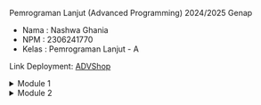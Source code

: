 Pemrograman Lanjut (Advanced Programming) 2024/2025 Genap
* Nama    : Nashwa Ghania
* NPM     : 2306241770
* Kelas   : Pemrograman Lanjut - A

Link Deployment: [ADVShop](https://advprog-module-narawaa.koyeb.app)

<details>
<summary>Module 1</summary>

### Reflection 1
**Clean Code Principles yang Sudah Diterapkan**
1. **Single Responsibility Principle (SRP)**: Setiap kelas memiliki tanggung jawab masing-masing: `ProductController` 
untuk menangani request, `ProductService` untuk bisnis logic, dan `ProductRepository` untuk penyimpanan data.
2. **Meaningful Names**: Nama variabel dan method sudah jelas dan sesuai dengan fungsinya.
3. **Kode yang Rapi**: Format kode terstruktur dengan baik.

**Secure Coding Practices yang Sudah Diterapkan**
1. **Model Binding dengan `@ModelAttribute`**: Mengurangi manipulasi data manual saat menerima input dari form.
2. **UUID untuk Identifikasi Produk**: Menggunakan UUID agar lebih aman dibandingkan auto-increment integer.

**Kesalahan dan Perbaikannya**<br/>
Disini masih menggunakan GET atau POST saja, seharusnya bisa disesuaikan dengan menggunakan method lain seperti PUT dan 
DELETE.

### Reflection 2
1. Tidak ada aturan pasti tentang jumlah unit test dalam satu class, yang penting adalah menguji setiap method dengan 
berbagai skenario. Untuk memastikan unit test cukup, kita bisa menggunakan code coverage sebagai metrik, tapi 100% code 
coverage tidak menjamin kode bebas dari bug, karena bisa saja masih ada logical errors yang tidak ketahuan jadi cakupan 
pengujian harus dipastikan mencakup semua skenario penting, bukan hanya mengejar angka coverage.


2. Menyalin kode dari test suite sebelumnya bisa berdampak buruk pada kualitas kode.
Masalah utama dalam menyalin kode dari test suite sebelumnya adalah duplikasi kode, yang dapat menyulitkan pemeliharaan 
karena setiap perubahan di setup harus dilakukan di banyak tempat secara manual. Selain itu, kode menjadi kurang 
fleksibel, semakin banyak test suite yang memiliki kode berulang, semakin sulit melakukan penyesuaian tanpa mempengaruhi
bagian lain. Hal ini juga berdampak pada keterbacaan kode, di mana pengulangan yang berlebihan membuat test suite lebih 
panjang dan tidak efisien. Untuk mengatasi ini, sebaiknya menggunakan base test class agar setup dapat digunakan ulang 
tanpa harus menyalin kode di setiap test suite. Selain itu, parameterized tests dapat digunakan untuk menghindari 
pengulangan test case yang memiliki pola serupa.

</details>

<details>
<summary>Module 2</summary>

**1. Code quality issue yang telah diperbaiki**<br/>
- Menghapus modifier public pada interface. <br/>
Sebelumnya, ProductService interface memiliki modifier public, yang sebenarnya tidak perlu ditulis lagi. Secara 
default, method yang ada di dalam interface sudah bersifat public, jadi modifier tersebut bisa dihapus untuk membuat 
kode lebih bersih.<br/><br/>

- Menambahkan komentar untuk method kosong. <br/>
Method setUp() dalam unit test dibiarkan kosong tanpa penjelasan. Untuk menghindari kebingungan, ditambahkan komentar 
yang menjelaskan alasan mengapa method ini kosong.<br/><br/>

- Mengubah createProduct menjadi CreateProduct. <br/>
Sebelumnya, return value pada method di ProductController menggunakan createProduct, sementara file HTML yang 
merendernya bernama CreateProduct. Untuk konsistensi dan menghindari error, return tersebut diubah menjadi 
CreateProduct. Beberapa return lain yang sebelumnya diawali huruf kecil juga diperbaiki menjadi kapital sesuai dengan 
nama file HTML-nya.<br/><br/>

**2. Apakah CI/CD yang digunakan sudah sesuai dengan definisi Continuous Integration dan Continuous Deployment?**<br/>
YEP! Saat ini, CI/CD sudah berjalan dengan baik menggunakan ci.yml, sonarcloud.yml, dan scorecard.yml. CI berjalan 
otomatis setiap kali ada perubahan kode, memastikan semua perubahan diuji sebelum digabung ke branch main. SonarCloud 
digunakan untuk analisis kode, menjaga kualitasnya agar tetap sesuai standar dan mencegah potensi masalah di production. 
Deployment dilakukan otomatis setiap kali perubahan sudah divalidasi, memastikan aplikasi selalu dalam kondisi terbaru 
tanpa perlu proses manual. Dengan demikian, implementasi CI/CD ini sudah cukup sesuai dengan definisinya.

</details>
